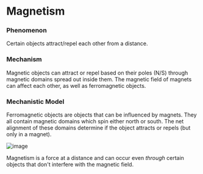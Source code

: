 # Magnetism

### Phenomenon

Certain objects attract/repel each other from a distance.

### Mechanism

Magnetic objects can attract or repel based on their poles (N/S) through magnetic domains spread out inside them. The magnetic field of magnets can affect each other, as well as ferromagnetic objects.

### Mechanistic Model

Ferromagnetic objects are objects that can be influenced by magnets. They all contain magnetic domains which spin either north or south. The net alignment of these domains determine if the object attracts or repels (but only in a magnet).

![image](https://science4fun.info/wp-content/uploads/2018/01/magnetic-domain-of-a-magnet.jpg)

Magnetism is a force at a distance and can occur even *through* certain objects that don't interfere with the magnetic field.
